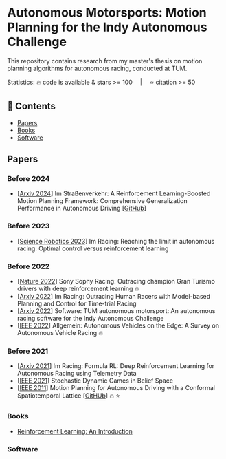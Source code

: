 # Autonomous Motorsports: Motion Planning for the Indy Autonomous Challenge
This repository contains research from my master's thesis on motion planning algorithms for autonomous racing, conducted at TUM.

Statistics: :fire: code is available & stars >= 100 &emsp;|&emsp; :star: citation >= 50

## 📑 Contents
- [Papers](#Papers)
- [Books](#Books)
- [Software](#Software)

<a id="Papers"></a>
## Papers

### Before 2024
- [[Arxiv 2024](https://arxiv.org/pdf/2402.01465.pdf)] Im Straßenverkehr: A Reinforcement Learning-Boosted Motion Planning Framework: Comprehensive Generalization Performance in Autonomous Driving [[GitHub](https://github.com/TUM-AVS/Frenetix-RL)]


### Before 2023
- [[Science Robotics 2023](https://arxiv.org/pdf/2310.10943.pdf)] Im Racing: Reaching the limit in autonomous racing: Optimal control versus reinforcement learning


### Before 2022
- [[Nature 2022](https://www.nature.com/articles/s41586-021-04357-7)] Sony Sophy Racing: Outracing champion Gran Turismo drivers with deep reinforcement learning :fire:
- [[Arxiv 2022](https://arxiv.org/pdf/2211.09378.pdf)] Im Racing: Outracing Human Racers with Model-based Planning and Control for Time-trial Racing
- [[Arxiv 2022](https://arxiv.org/ftp/arxiv/papers/2205/2205.15979.pdf)] Software: TUM autonomous motorsport: An autonomous racing software for the Indy Autonomous Challenge
- [[IEEE 2022](https://arxiv.org/pdf/2202.07008.pdf)] Allgemein: Autonomous Vehicles on the Edge: A Survey on Autonomous Vehicle Racing :fire:


### Before 2021
- [[Arxiv 2021](https://arxiv.org/pdf/2104.11106.pdf)] Im Racing: Formula RL: Deep Reinforcement Learning for Autonomous Racing using Telemetry Data
- [[IEEE 2021](https://arxiv.org/pdf/1909.06963)] Stochastic Dynamic Games in Belief Space
- [[IEEE 2011](https://www.ri.cmu.edu/pub_files/2011/5/20100914_icra2011-mcnaughton.pdf)] Motion Planning for Autonomous Driving with a Conformal Spatiotemporal Lattice [[GitHUb](https://github.com/KumarRobotics/conformal_lattice_planner?tab=readme-ov-file)] :fire: :star:



<a id="Books"></a>
### Books
- [Reinforcement Learning: An Introduction](https://web.stanford.edu/class/psych209/Readings/SuttonBartoIPRLBook2ndEd.pdf)


<a id="Software"></a>
### Software


